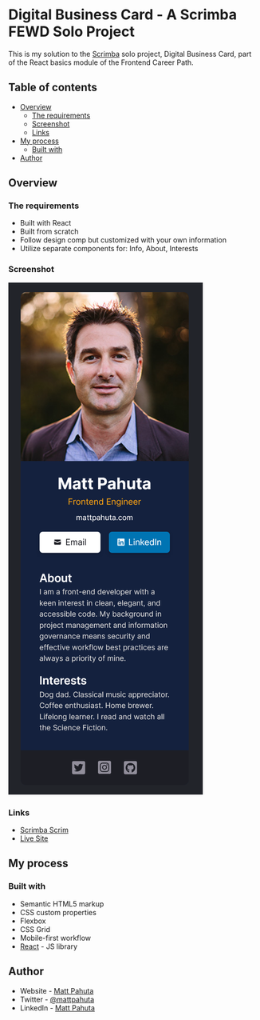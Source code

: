 # Digital Business Card - A Scrimba FEWD Solo Project

This is my solution to the [Scrimba](https://scrimba.com/) solo project, Digital Business Card, part of the React basics module of the Frontend Career Path. 

## Table of contents

- [Overview](#overview)
  - [The requirements](#the-requirements)
  - [Screenshot](#screenshot)
  - [Links](#links)
- [My process](#my-process)
  - [Built with](#built-with)
- [Author](#author)


## Overview

### The requirements

- Built with React
- Built from scratch
- Follow design comp but customized with your own information
- Utilize separate components for: Info, About, Interests

### Screenshot

![](./project-ss.png)


### Links

- [Scrimba Scrim](https://scrimba.com/scrim/co120400b8b16ed60b0895eda)
- [Live Site](https://heroic-babka-891e56.netlify.app/)

## My process

### Built with

- Semantic HTML5 markup
- CSS custom properties
- Flexbox
- CSS Grid
- Mobile-first workflow
- [React](https://reactjs.org/) - JS library


## Author

- Website - [Matt Pahuta](https://www.mattpahuta.com)
- Twitter - [@mattpahuta](https://www.twitter.com/MattPahuta)
- LinkedIn - [Matt Pahuta](www.linkedin.com/in/mattpahuta)
